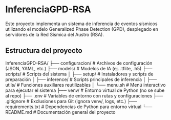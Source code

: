 # InferenciaGPD-RSA

Este proyecto implementa un sistema de inferencia de eventos sísmicos utilizando el modelo Generalized Phase Detection (GPD), desplegado en servidores de la Red Sísmica del Austro (RSA).

## Estructura del proyecto

InferenciaGPD-RSA/
├── configuracion/         # Archivos de configuración (JSON, YAML, etc.)
├── models/                # Modelos de IA (ej. .tflite, .h5)
├── scripts/               # Scripts del sistema
│   ├── setup/             # Instaladores y scripts de preparación
│   ├── inference/         # Scripts principales de inferencia
│   ├── utils/             # Funciones auxiliares reutilizables
│   └── menu.sh            # Menú interactivo para ejecutar el sistema
├── venv/                  # Entorno virtual de Python (no se sube al repo)
├── .env                   # Variables de entorno con rutas y configuraciones
├── .gitignore             # Exclusiones para Git (ignora venv/, logs, etc.)
├── requirements.txt       # Dependencias de Python para entorno virtual
└── README.md              # Documentación general del proyecto
